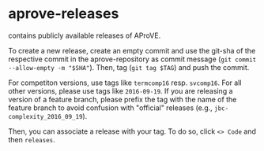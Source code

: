 # aprove-releases
contains publicly available releases of AProVE.

To create a new release, create an empty commit and use the git-sha of the respective commit in the aprove-repository as commit message (`git commit --allow-empty -m "$SHA"`).
Then, tag (`git tag $TAG`) and push the commit.

For competiton versions, use tags like `termcomp16` resp. `svcomp16`.
For all other versions, please use tags like `2016-09-19`.
If you are releasing a version of a feature branch,
please prefix the tag with the name of the feature branch to avoid confusion with "official" releases (e.g., `jbc-complexity_2016_09_19`).

Then, you can associate a release with your tag.
To do so, click `<> Code` and then `releases`.
